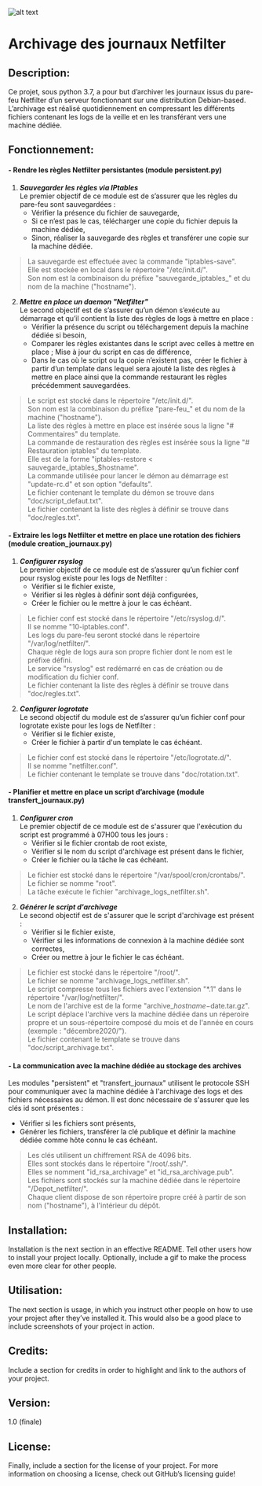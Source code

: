 ![alt text](https://whiterivernow.com/wp-content/uploads/2018/12/Under-Construction-Sign.png)

# Archivage des journaux Netfilter

## Description: 
Ce projet, sous python 3.7, a pour but d’archiver les journaux issus du pare-feu Netfilter d’un serveur fonctionnant sur une distribution Debian-based. L’archivage est réalisé quotidiennement en compressant les différents fichiers contenant les logs de la veille et en les transférant vers une machine dédiée.

## Fonctionnement: 
   #### - Rendre les règles Netfilter persistantes (module persistent.py)
1. ***Sauvegarder les règles via IPtables***  
Le premier objectif de ce module est de s’assurer que les règles du pare-feu sont sauvegardées :  
      * Vérifier la présence du fichier de sauvegarde,  
      * Si ce n’est pas le cas, télécharger une copie du fichier depuis la machine dédiée,  
      * Sinon, réaliser la sauvegarde des règles et transférer une copie sur la machine dédiée.
>La sauvegarde est effectuée avec la commande "iptables-save".  
>Elle est stockée en local dans le répertoire "/etc/init.d/".  
>Son nom est la combinaison du préfixe "sauvegarde_iptables_" et du nom de la machine ("hostname").
2. ***Mettre en place un daemon "Netfilter"***  
Le second objectif est de s’assurer qu’un démon s’exécute au démarrage et qu’il contient la liste des règles de logs à mettre en place :
      * Vérifier la présence du script ou téléchargement depuis la machine dédiée si besoin,
      * Comparer les règles existantes dans le script avec celles à mettre en place ; Mise à jour du script en cas de différence,
      * Dans le cas où le script ou la copie n’existent pas, créer le fichier à partir d’un template dans lequel sera ajouté la liste des règles à mettre en place ainsi que la commande restaurant les règles précédemment sauvegardées.
>Le script est stocké dans le répertoire "/etc/init.d/".  
>Son nom est la combinaison du préfixe "pare-feu_" et du nom de la machine ("hostname").  
>La liste des règles à mettre en place est insérée sous la ligne "# Commentaires" du template.  
>La commande de restauration des règles est insérée sous la ligne "# Restauration iptables" du template.  
>Elle est de la forme "iptables-restore < sauvegarde_iptables_$hostname".  
>La commande utilisée pour lancer le démon au démarrage est "update-rc.d" et son option "defaults".  
>Le fichier contenant le template du démon se trouve dans "doc/script_defaut.txt".  
>Le fichier contenant la liste des règles à définir se trouve dans "doc/regles.txt".
   #### - Extraire les logs Netfilter et mettre en place une rotation des fichiers (module creation_journaux.py)
1. ***Configurer rsyslog***  
Le premier objectif de ce module est de s’assurer qu’un fichier conf pour rsyslog existe pour les logs de Netfilter :
      * Vérifier si le fichier existe,
      * Vérifier si les règles à définir sont déjà configurées,
      * Créer le fichier ou le mettre à jour le cas échéant.
>Le fichier conf est stocké dans le répertoire "/etc/rsyslog.d/".  
>Il se nomme "10-iptables.conf".  
>Les logs du pare-feu seront stocké dans le répertoire "/var/log/netfilter/".  
>Chaque règle de logs aura son propre fichier dont le nom est le préfixe défini.  
>Le service "rsyslog" est redémarré en cas de création ou de modification du fichier conf.  
>Le fichier contenant la liste des règles à définir se trouve dans "doc/regles.txt".
2. ***Configurer logrotate***  
Le second objectif du module est de s’assurer qu’un fichier conf pour logrotate existe pour les logs de Netfilter :  
      * Vérifier si le fichier existe,  
      * Créer le fichier à partir d'un template le cas échéant.
>Le fichier conf est stocké dans le répertoire "/etc/logrotate.d/".  
>Il se nomme "netfilter.conf".  
>Le fichier contenant le template se trouve dans "doc/rotation.txt".
   #### - Planifier et mettre en place un script d’archivage (module transfert_journaux.py)
1. ***Configurer cron***  
Le premier objectif de ce module est de s'assurer que l'exécution du script est programmé à 07H00 tous les jours :
      * Vérifier si le fichier crontab de root existe,  
      * Vérifier si le nom du script d'archivage est présent dans le fichier,  
      * Créer le fichier ou la tâche le cas échéant.
>Le fichier est stocké dans le répertoire "/var/spool/cron/crontabs/".  
>Le fichier se nomme "root".  
>La tâche exécute le fichier "archivage_logs_netfilter.sh".
2. ***Générer le script d'archivage***  
Le second objectif est de s'assurer que le script d'archivage est présent :
      * Vérifier si le fichier existe,  
      * Vérifier si les informations de connexion à la machine dédiée sont correctes,  
      * Créer ou mettre à jour le fichier le cas échéant.
>Le fichier est stocké dans le répertoire "/root/".  
>Le fichier se nomme "archivage_logs_netfilter.sh".  
>Le script compresse tous les fichiers avec l'extension "*.1" dans le répertoire "/var/log/netfilter/".  
>Le nom de l'archive est de la forme "archive_$hostname-$date.tar.gz".  
>Le script déplace l'archive vers la machine dédiée dans un réperoire propre et un sous-répertoire composé du mois et de l'année en cours (exemple : "décembre2020/").  
>Le fichier contenant le template se trouve dans "doc/script_archivage.txt".
   #### - La communication avec la machine dédiée au stockage des archives  
   Les modules "persistent" et "transfert_journaux" utilisent le protocole SSH pour communiquer avec la machine dédiée à l'archivage des logs et des fichiers nécessaires au démon. Il est donc nécessaire de s'assurer que les clés id sont présentes :
   * Vérifier si les fichiers sont présents,  
   * Générer les fichiers, transférer la clé publique et définir la machine dédiée comme hôte connu le cas échéant.
>Les clés utilisent un chiffrement RSA de 4096 bits.  
>Elles sont stockés dans le répertoire "/root/.ssh/".  
>Elles se nomment "id_rsa_archivage" et "id_rsa_archivage.pub".  
>Les fichiers sont stockés sur la machine dédiée dans le répertoire "/Depot_netfilter/".  
>Chaque client dispose de son répertoire propre créé à partir de son nom ("hostname"), à l'intérieur du dépôt.

## Installation:  
Installation is the next section in an effective README. Tell other users how to install your project locally. Optionally, include a gif to make the process even more clear for other people.

## Utilisation:  
The next section is usage, in which you instruct other people on how to use your project after they’ve installed it. This would also be a good place to include screenshots of your project in action.

## Credits:  
Include a section for credits in order to highlight and link to the authors of your project.

## Version:  
1.0 (finale)

## License:  
Finally, include a section for the license of your project. For more information on choosing a license, check out GitHub’s licensing guide!
